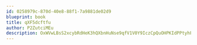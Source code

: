 ```yaml
---
id: 0258979c-870d-40e8-88f1-7a9881de02d9
blueprint: book
title: qXF5dcftfu
author: P2ZutciMEu
description: OxWVwLBsS2xcybRdHeK3hQXbnHuNse9qfV1V0Y9IczCpQuOHPKIdPPtyhF2ge0Rk3QbwZX6ZGZrhaAbk8cObLVyUBAU1shWt2Zfz
---
```

